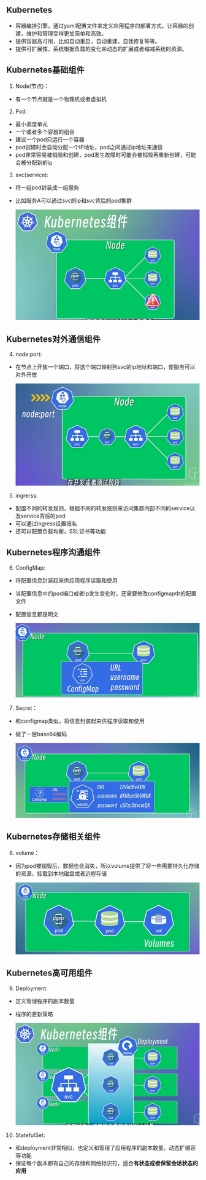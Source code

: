 ## Kubernetes
- 容器编排引擎，通过yaml配置文件来定义应用程序的部署方式，让容器的创建，维护和管理变得更加简单和高效。
- 提供容器高可用，比如自动重启，自动重建，自我修复等等。
- 提供可扩展性，系统根据负载的变化来动态的扩展或者缩减系统的资源。

## Kubernetes基础组件
1. Node(节点)：
- 有一个节点就是一个物理机或者虚拟机
2. Pod:
- 最小调度单元
- 一个或者多个容器的组合
- 建议一个pod只运行一个容器
- pod创建时会自动分配一个IP地址，pod之间通过ip地址来通信
- pod非常容易被销毁和创建，pod发生故障时可能会被销毁再重新创建，可能会被分配新的ip
3. svc(service):
- 将一组pod封装成一组服务
- 比如服务A可以通过svc的ip和svc背后的pod集群

    ![alt text](image-11.png)

## Kubernetes对外通信组件
4. node:port:
- 在节点上开放一个端口，将这个端口映射到svc的ip地址和端口，使服务可以对外开放

    ![alt text](image-12.png)

5. ingrerss:
- 配置不同的转发规则，根据不同的转发规则来访问集群内部不同的service以及service背后的pod
- 可以通过ingress设置域名
- 还可以配置负载均衡，SSL证书等功能

## Kubernetes程序沟通组件
6. ConfigMap:
- 将配置信息封装起来供应用程序读取和使用
- 当配置信息中的pod端口或者ip发生变化时，还需要修改configmap中的配置文件
- 配置信息都是明文

    ![alt text](image-13.png)

7. Secret：
- 和configmap类似，将信息封装起来供程序读取和使用
- 做了一层base64编码

    ![alt text](image-14.png)

## Kubernetes存储相关组件
8. volume：
- 因为pod被销毁后，数据也会消失，所以volume提供了将一些需要持久化存储的资源，挂载到本地磁盘或者远程存储

    ![alt text](image-15.png)

## Kubernetes高可用组件
9. Deployment:
- 定义管理程序的副本数量
- 程序的更新策略

    ![alt text](image-16.png)

10. StatefulSet:
- 和deployment非常相似，也定义和管理了应用程序的副本数量，动态扩缩容等功能
- 保证每个副本都有自己的存储和网络标识符，适合**有状态或者保留会话状态的应用**





